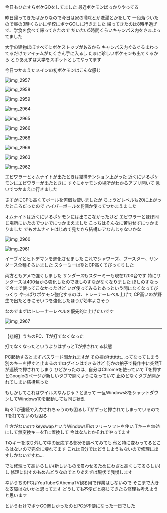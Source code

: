 今日もひたすらポケGOをしてました
最近ポケモンばっかりやってる

昨日帰ってきたばかりなので今日は家の掃除とか洗濯とかをして
一段落ついたので昼の3時くらいに学校にポケGOしに行きました
帰ってきたのは8時半過ぎで、学食を食べて帰ってきたので
だいたい5時間くらいキャンパス内をさまよってました

大学の建物ほぼすべてにポケストップがあるから
キャンパス内ぐるぐるまわってるだけでアイテムがたくさん手に入るし
たまに珍しいポケモンも出てくるから
とりあえずは大学をスポットとしてやってます

今日つかまえたメインの初ポケモンはこんな感じ

![img_2957](https://noraworld.github.io/box-bulbasaur/2016/08/img_2957.png)

![img_2958](https://noraworld.github.io/box-bulbasaur/2016/08/img_2958.png)

![img_2959](https://noraworld.github.io/box-bulbasaur/2016/08/img_2959.png)

![img_2964](https://noraworld.github.io/box-bulbasaur/2016/08/img_2964.png)

![img_2965](https://noraworld.github.io/box-bulbasaur/2016/08/img_2965.png)

![img_2966](https://noraworld.github.io/box-bulbasaur/2016/08/img_2966.png)

![img_2968](https://noraworld.github.io/box-bulbasaur/2016/08/img_2968.png)

![img_2969](https://noraworld.github.io/box-bulbasaur/2016/08/img_2969.png)

![img_2963](https://noraworld.github.io/box-bulbasaur/2016/08/img_2963.png)

![img_2962](https://noraworld.github.io/box-bulbasaur/2016/08/img_2962.png)

エビワラーとオムナイトが出たときは結構テンション上がった
近くにいるポケモンにエビワラーが出たときに
すぐにポケモンの場所がわかるアプリ開いて
急いでつかまえに行きました

さすがにCPも高くてボールを何個も使いましたが
ちょうどレベルも20に上がったところだったので
ハイパーボールを何個か使ってつかまえました

オムナイトは近くにいるポケモンには出てこなかったけど
エビワラーとほぼ同じ場所にいたのでついでにつかまえました
こっちはそんなに苦労せずにつかまりました
でもオムナイトはじめて見たから結構レアなんじゃないかな

![img_2960](https://noraworld.github.io/box-bulbasaur/2016/08/img_2960.png)

![img_2961](https://noraworld.github.io/box-bulbasaur/2016/08/img_2961.png)

イーブイとヒトデマンを進化させました
これでシャワーズ、ブースター、サンダース全種そろいました
スターミーは割とCP高くてびっくりした

両方ともアメで強くしました
サンダースもスターミーも現在1200台です
特にサンダースは400台から強化したのでほしのすながなくなりました
ほしのすなって今まで使ってこなかったけど
いざ使ってみるとあっという間になくなってびっくり
やっぱりポケモン強化するのは、トレーナーレベル上げて
CP高いのが野生で出たときにそいつを強化したほうが効率よさそう

なのでまずはトレーナーレベルを優先的に上げたいです

![img_2967](https://noraworld.github.io/box-bulbasaur/2016/08/img_2967.png)

***

【悲報】うちのPC、Tが打てなくなった

打てなくなったというよりはずっとTが押されてる状態

PC起動するとまずパスワード聞かれますが
その欄がttttttttt...ってなってしまう
別のキーを押すと止まるのでログインはできるけど
何かの拍子で操作中に突然Tが連続で押されてしまう
ひどかったのは、自分はChromeを使っていて
Tを押すとGoogleのページが新しいタブで開くようになっていて
止めどなくタブが開かれてしまい結構焦った

もしかしてこれはウイルスなんじゃ？と思って
一旦Windows8をシャットダウンしてWindows10を起動しても同じ状況

時々Tが連続で入力されちゃうのも困るし
Tがずっと押されてしまっているのでTを打てないのも困る

仕方がないのでkeyswapというWindows用のフリーソフトを使い
Tキーを無効にして無変換キーをTに置換して
今はなんとかそれでやってます

Tのキーを取り外して中の反応する部分を調べてみても
他と特に変わってるところはないので完全に壊れてます
これは自分ではどうしようもないので修理に出すしかないですね…

でも修理って高いらしい(新しいものを買わせるためにわざと高くしてるらしい)し
修理に出すのもめんどうなのでとりあえずは現状で我慢します

幸いうちのPCはYouTubeやAbemaTV観る用で作業はしないので
そこまで大きな支障はないかと思ってます
どうしても不便だと感じてきたら修理も考えようと思います

というわけでポケGO楽しかったのとPCが不便になった一日でした
